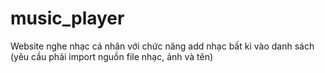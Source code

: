 # music_player
Website nghe nhạc cá nhân với chức năng add nhạc bất kì vào danh sách (yêu cầu phải import nguồn file nhạc, ảnh và tên)
